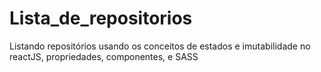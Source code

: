 # Lista_de_repositorios
Listando repositórios usando os conceitos de estados e imutabilidade no reactJS, propriedades, componentes, e SASS
